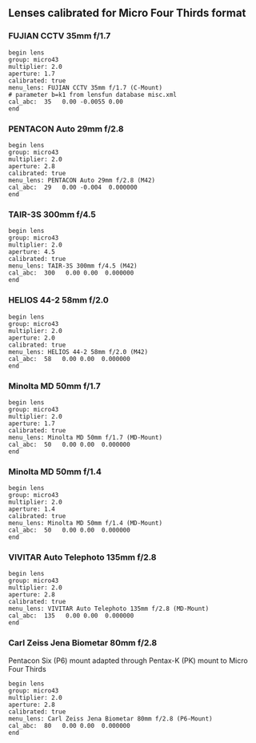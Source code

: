 ## Lenses calibrated for Micro Four Thirds format

### FUJIAN CCTV 35mm f/1.7
```
begin lens
group: micro43
multiplier: 2.0
aperture: 1.7
calibrated: true
menu_lens: FUJIAN CCTV 35mm f/1.7 (C-Mount)
# parameter b=k1 from lensfun database misc.xml
cal_abc:  35   0.00 -0.0055 0.00
end
```

### PENTACON Auto 29mm f/2.8
```
begin lens
group: micro43
multiplier: 2.0
aperture: 2.8
calibrated: true
menu_lens: PENTACON Auto 29mm f/2.8 (M42)
cal_abc:  29   0.00 -0.004  0.000000
end
```

### TAIR-3S 300mm f/4.5
```
begin lens
group: micro43
multiplier: 2.0
aperture: 4.5
calibrated: true
menu_lens: TAIR-3S 300mm f/4.5 (M42)
cal_abc:  300   0.00 0.00  0.000000
end
```

### HELIOS 44-2 58mm f/2.0
```
begin lens
group: micro43
multiplier: 2.0
aperture: 2.0
calibrated: true
menu_lens: HELIOS 44-2 58mm f/2.0 (M42)
cal_abc:  58   0.00 0.00  0.000000
end
```

### Minolta MD 50mm f/1.7
```
begin lens
group: micro43
multiplier: 2.0
aperture: 1.7
calibrated: true
menu_lens: Minolta MD 50mm f/1.7 (MD-Mount)
cal_abc:  50   0.00 0.00  0.000000
end
```

### Minolta MD 50mm f/1.4
```
begin lens
group: micro43
multiplier: 2.0
aperture: 1.4
calibrated: true
menu_lens: Minolta MD 50mm f/1.4 (MD-Mount)
cal_abc:  50   0.00 0.00  0.000000
end
```

### VIVITAR Auto Telephoto 135mm f/2.8
```
begin lens
group: micro43
multiplier: 2.0
aperture: 2.8
calibrated: true
menu_lens: VIVITAR Auto Telephoto 135mm f/2.8 (MD-Mount)
cal_abc:  135   0.00 0.00  0.000000
end
```

### Carl Zeiss Jena Biometar 80mm f/2.8
Pentacon Six (P6) mount adapted through Pentax-K (PK) mount to Micro Four Thirds
```
begin lens
group: micro43
multiplier: 2.0
aperture: 2.8
calibrated: true
menu_lens: Carl Zeiss Jena Biometar 80mm f/2.8 (P6-Mount)
cal_abc:  80   0.00 0.00  0.000000
end
```
